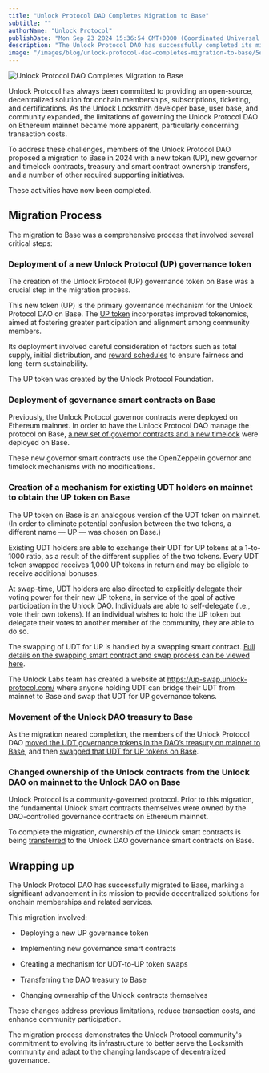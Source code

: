 ```yaml
---
title: "Unlock Protocol DAO Completes Migration to Base"
subtitle: ""
authorName: "Unlock Protocol"
publishDate: "Mon Sep 23 2024 15:36:54 GMT+0000 (Coordinated Universal Time)"
description: "The Unlock Protocol DAO has successfully completed its migration to Base, marking a significant milestone in its journey towards enhancing participation and member experience for members of the Unlock DAO."
image: "/images/blog/unlock-protocol-dao-completes-migration-to-base/5e87ca231fbe5e554a849aab22499921.jpg"
---
```


![Unlock Protocol DAO Completes Migration to Base](https://storage.googleapis.com/papyrus_images/5e87ca231fbe5e554a849aab22499921.jpg)

<p>Unlock Protocol has always been committed to providing an open-source, decentralized solution for onchain memberships, subscriptions, ticketing, and certifications. As the Unlock Locksmith developer base, user base, and community expanded, the limitations of governing the Unlock Protocol DAO on Ethereum mainnet became more apparent, particularly concerning transaction costs.</p><p>To address these challenges, members of the Unlock Protocol DAO proposed a migration to Base in 2024 with a new token (UP), new governor and timelock contracts, treasury and smart contract ownership transfers, and a number of other required supporting initiatives.</p><p>These activities have now been completed.</p><div class="relative header-and-anchor"><h2 id="h-migration-process">Migration Process</h2></div><p>The migration to Base was a comprehensive process that involved several critical steps:</p><div class="relative header-and-anchor"><h3 id="h-deployment-of-a-new-unlock-protocol-up-governance-token">Deployment of a new Unlock Protocol (UP) governance token</h3></div><p>The creation of the Unlock Protocol (UP) governance token on Base was a crucial step in the migration process.</p><p>This new token (UP) is the primary governance mechanism for the Unlock Protocol DAO on Base. The <a target="_blank" rel="noopener noreferrer" class="dont-break-out notion-link-token notion-focusable-token notion-enable-hover" href="https://basescan.org/token/0xac27fa800955849d6d17cc8952ba9dd6eaa66187">UP token</a> incorporates improved tokenomics, aimed at fostering greater participation and alignment among community members.</p><p>Its deployment involved careful consideration of factors such as total supply, initial distribution, and <a target="_blank" rel="noopener noreferrer" class="dont-break-out notion-link-token notion-focusable-token notion-enable-hover" href="https://paragraph.xyz/@unlockprotocol/bridge-earn">reward schedules</a> to ensure fairness and long-term sustainability.</p><p>The UP token was created by the Unlock Protocol Foundation.</p><div class="relative header-and-anchor"><h3 id="h-deployment-of-governance-smart-contracts-on-base"><strong>Deployment of governance smart contracts on Base</strong></h3></div><p>Previously, the Unlock Protocol governor contracts were deployed on Ethereum mainnet. In order to have the Unlock Protocol DAO manage the protocol on Base, <a target="_blank" rel="noopener noreferrer" class="dont-break-out notion-link-token notion-focusable-token notion-enable-hover" href="https://www.tally.xyz/gov/unlock-protocol">a new set of governor contracts and a new timelock</a> were deployed on Base.</p><p>These new governor smart contracts use the OpenZeppelin governor and timelock mechanisms with no modifications.</p><div class="relative header-and-anchor"><h3 id="h-creation-of-a-mechanism-for-existing-udt-holders-on-mainnet-to-obtain-the-up-token-on-base">Creation of a mechanism for existing UDT holders on mainnet to obtain the UP token on Base</h3></div><p>The UP token on Base is an analogous version of the UDT token on mainnet. (In order to eliminate potential confusion between the two tokens, a different name — UP — was chosen on Base.)</p><p>Existing UDT holders are able to exchange their UDT for UP tokens at a 1-to-1000 ratio, as a result of the different supplies of the two tokens. Every UDT token swapped receives 1,000 UP tokens in return and may be eligible to receive additional bonuses.</p><p>At swap-time, UDT holders are also directed to explicitly delegate their voting power for their new UP tokens, in service of the goal of active participation in the Unlock DAO. Individuals are able to self-delegate (i.e., vote their own tokens). If an individual wishes to hold the UP token but delegate their votes to another member of the community, they are able to do so.</p><p>The swapping of UDT for UP is handled by a swapping smart contract. <a target="_blank" rel="noopener noreferrer" class="dont-break-out notion-link-token notion-focusable-token notion-enable-hover" href="https://paragraph.xyz/@unlockprotocol/bridge-earn">Full details on the swapping smart contract and swap process can be viewed here</a>.</p><p>The Unlock Labs team has created a website at <a target="_blank" rel="noopener noreferrer nofollow ugc" class="dont-break-out" href="https://up-swap.unlock-protocol.com/">https://up-swap.unlock-protocol.com/</a> where anyone holding UDT can bridge their UDT from mainnet to Base and swap that UDT for UP governance tokens.</p><div class="relative header-and-anchor"><h3 id="h-movement-of-the-unlock-dao-treasury-to-base">Movement of the Unlock DAO treasury to Base</h3></div><p>As the migration neared completion, the members of the Unlock Protocol DAO <a target="_blank" rel="noopener noreferrer" class="dont-break-out notion-link-token notion-focusable-token notion-enable-hover" href="https://www.tally.xyz/gov/unlock/proposal/64670389037077777251794002149940005202484368028371335521334825123900835628184?govId=eip155:1:0x440d9D4E66d39bb28FB58729Cb4D3ead2A595591">moved the UDT governance tokens in the DAO’s treasury on mainnet to Base</a>, and then <a target="_blank" rel="noopener noreferrer" class="dont-break-out notion-link-token notion-focusable-token notion-enable-hover" href="https://www.tally.xyz/gov/unlock-protocol/proposal/63269785253077722766136849401328655272413685934436217551731159324075983360350">swapped that UDT for UP tokens on Base</a>.</p><div class="relative header-and-anchor"><h3 id="h-changed-ownership-of-the-unlock-contracts-from-the-unlock-dao-on-mainnet-to-the-unlock-dao-on-base">Changed ownership of the Unlock contracts from the Unlock DAO on mainnet to the Unlock DAO on Base</h3></div><p>Unlock Protocol is a community-governed protocol. Prior to this migration, the fundamental Unlock smart contracts themselves were owned by the DAO-controlled governance contracts on Ethereum mainnet. </p><p>To complete the migration, ownership of the Unlock smart contracts is being <a target="_blank" rel="noopener noreferrer nofollow ugc" class="dont-break-out" href="https://www.tally.xyz/gov/unlock/proposal/85375348710183939280565384078772391104583157132317249834573872829198541239476?govId=eip155:1:0x440d9D4E66d39bb28FB58729Cb4D3ead2A595591">transferred</a> to the Unlock DAO governance smart contracts on Base.</p><div class="relative header-and-anchor"><h2 id="h-wrapping-up">Wrapping up</h2></div><p>The Unlock Protocol DAO has successfully migrated to Base, marking a significant advancement in its mission to provide decentralized solutions for onchain memberships and related services.</p><p>This migration involved:</p><ul><li><p>Deploying a new UP governance token</p></li><li><p>Implementing new governance smart contracts</p></li><li><p>Creating a mechanism for UDT-to-UP token swaps</p></li><li><p>Transferring the DAO treasury to Base</p></li><li><p>Changing ownership of the Unlock contracts themselves</p></li></ul><p>These changes address previous limitations, reduce transaction costs, and enhance community participation.</p><p>The migration process demonstrates the Unlock Protocol community's commitment to evolving its infrastructure to better serve the Locksmith community and adapt to the changing landscape of decentralized governance.</p><p></p>